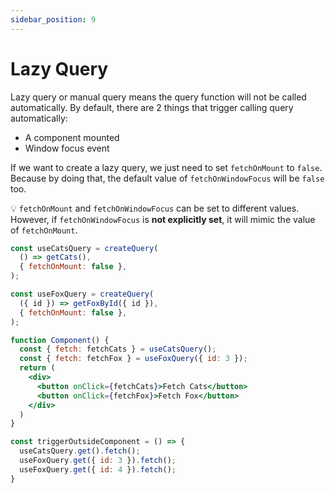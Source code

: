 ```yaml
---
sidebar_position: 9
---
```


# Lazy Query

Lazy query or manual query means the query function will not be called automatically.
By default, there are 2 things that trigger calling query automatically:

- A component mounted
- Window focus event

If we want to create a lazy query, we just need to set `fetchOnMount` to `false`.
Because by doing that, the default value of `fetchOnWindowFocus` will be `false` too.

💡
`fetchOnMount` and `fetchOnWindowFocus` can be set to different values.
However, if `fetchOnWindowFocus` is **not explicitly set**, it will mimic the value of `fetchOnMount`.

```jsx {3,8}
const useCatsQuery = createQuery(
  () => getCats(),
  { fetchOnMount: false },
);

const useFoxQuery = createQuery(
  ({ id }) => getFoxById({ id }),
  { fetchOnMount: false },
);

function Component() {
  const { fetch: fetchCats } = useCatsQuery();
  const { fetch: fetchFox } = useFoxQuery({ id: 3 });
  return (
    <div>
      <button onClick={fetchCats}>Fetch Cats</button>
      <button onClick={fetchFox}>Fetch Fox</button>
    </div>
  )
}

const triggerOutsideComponent = () => {
  useCatsQuery.get().fetch();
  useFoxQuery.get({ id: 3 }).fetch();
  useFoxQuery.get({ id: 4 }).fetch();
}
```